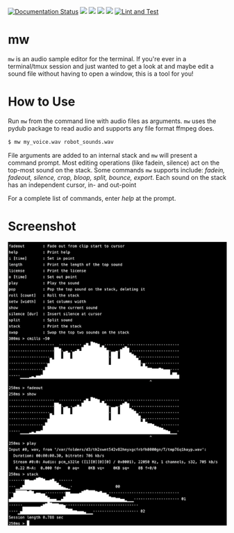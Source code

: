 [![Documentation Status](https://readthedocs.org/projects/mw/badge/?version=latest)](https://mw.readthedocs.io/en/latest/?badge=latest) ![](https://img.shields.io/github/license/iluvcapra/mw.svg) ![](https://img.shields.io/pypi/pyversions/mw.svg) [![](https://img.shields.io/pypi/v/mw.svg)](https://pypi.org/project/mw/) ![](https://img.shields.io/pypi/wheel/mw.svg)
[![Lint and Test](https://github.com/iluvcapra/mw/actions/workflows/python-package.yml/badge.svg)](https://github.com/iluvcapra/mw/actions/workflows/python-package.yml)

# mw

`mw` is an audio sample editor for the terminal. If you're ever in a terminal/tmux
session and just wanted to get a look at and maybe edit a sound file without
having to open a window, this is a tool for you!

# How to Use

Run `mw` from the command line with audio files as arguments. `mw` uses the pydub package
to read audio and supports any file format ffmpeg does.

```sh 
$ mw my_voice.wav robot_sounds.wav
```

File arguments are added to an internal stack and `mw` will present a command prompt. Most 
editing operations (like fadein, silence) act on the top-most sound on the stack. Some
commands `mw` supports include: _fadein, fadeout, silence, crop, bloop, split, bounce, 
export_. Each sound on the stack has an independent cursor, in- and out-point

For a complete list of commands, enter _help_ at the prompt.

# Screenshot

![Screenshot of an editing session](https://github.com/iluvcapra/mw/raw/master/docs/mw.png)

